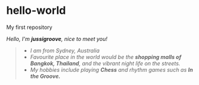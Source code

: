# hello-world
My first repository

*Hello, I'm **jussigroove**, nice to meet you!*
> - *I am from Sydney, Australia*
> - *Favourite place in the world would be the **shopping malls of Bangkok, Thailand**, and the vibrant night life on the streets.*
> - *My hobbies include playing **Chess** and rhythm games such as **In the Groove.***